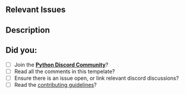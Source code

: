 ## Relevant Issues
<!--
Linking an issue approved by a Core Developer, which will have the "approved" label, is mandatory.
Issues can be skipped with explicit core dev approval, but you have to link the discussion.
-->

<!-- Link the issue by typing: "Closes #<number>" (Closes #0 to close issue 0 for example). -->


## Description
<!-- Describe what changes you made, and how you've implemented them. -->

## Did you:
<!-- These are required when contributing. -->
<!-- Replace [ ] with [x] to mark items as done. -->

- [ ] Join the [**Python Discord Community**](https://discord.gg/python)?
- [ ] Read all the comments in this tempelate?
- [ ] Ensure there is an issue open, or link relevant discord discussions?
- [ ] Read the [contributing guidelines](https://pythondiscord.com/pages/contributing/contributing-guidelines/)?
